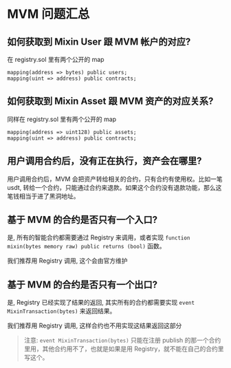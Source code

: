 # MVM 问题汇总

## 如何获取到 Mixin User 跟 MVM 帐户的对应?

在 registry.sol 里有两个公开的 map

```solidity
mapping(address => bytes) public users;
mapping(uint => address) public contracts;
```

## 如何获取到 Mixin Asset 跟 MVM 资产的对应关系?

同样在 registry.sol 里有两个公开的 map

```solidity
mapping(address => uint128) public assets;
mapping(uint => address) public contracts;
```

## 用户调用合约后，没有正在执行，资产会在哪里?

用户调用合约后，MVM 会把资产转给相关的合约，只有合约有使用权。比如一笔 usdt, 转给一个合约，只能通过合约来退款。如果这个合约没有退款功能，那么这笔钱相当于进了黑洞地址。

## 基于 MVM 的合约是否只有一个入口?

是, 所有的智能合约都需要通过 Registry 来调用，或者实现  `function mixin(bytes memory raw) public returns (bool)` 函数。

我们推荐用 Registry 调用, 这个会由官方维护

## 基于 MVM 的合约是否只有一个出口?

是, Registry 已经实现了结果的返回, 其实所有的合约都需要实现 `event MixinTransaction(bytes)` 来返回结果。

我们推荐用 Registry 调用, 这样合约也不用实现这结果返回这部分

> 注意: `event MixinTransaction(bytes)` 只能在注册 publish 的那一个合约里用，其他合约用不了，也就是如果是用 Registry，就不能在自己的合约里写这个。
